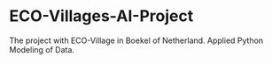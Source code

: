 # ECO-Villages-AI-Project

The project with ECO-Village in Boekel of Netherland. 
Applied Python Modeling of Data. 
